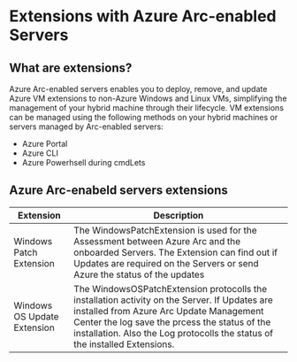 # Extensions with Azure Arc-enabled Servers

## What are extensions?

Azure Arc-enabled servers enables you to deploy, remove, and update Azure VM extensions to non-Azure Windows and Linux VMs, simplifying the management of your hybrid machine through their lifecycle. 
VM extensions can be managed using the following methods on your hybrid machines or servers managed by Arc-enabled servers:

- Azure Portal
- Azure CLI
- Azure Powerhsell during cmdLets

## Azure Arc-enabeld servers extensions 

| Extension | Description |
| --- | --- |
| Windows Patch Extension | The WindowsPatchExtension is used for the Assessment between Azure Arc and the onboarded Servers. The Extension can find out if Updates are required on the Servers or send Azure the status of the updates | 
| Windows OS Update Extension | The WindowsOSPatchExtension protocolls the installation activity on the Server. If Updates are installed from Azure Arc Update Management Center the log save the prcess the status of the installation. Also the Log protocolls the status of the installed Extensions. |






